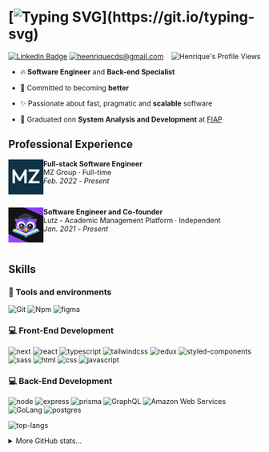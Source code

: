 # [![Typing SVG](https://readme-typing-svg.demolab.com?font=Fira+Code&weight=500&size=32&pause=1000&color=FFFFFF&background=FFFFFF00&vCenter=true&repeat=false&random=false&width=550&height=32&lines=Hi+there.+My+name+is+Henrique!)](https://git.io/typing-svg)

<img align="right" src="https://komarev.com/ghpvc/?username=heenriquecds" alt="Henrique's Profile Views" />

[![Linkedin Badge](https://img.shields.io/badge/Linkedin-%230077B5.svg?style=flat-square&logo=linkedin&logoColor=white&label=henrique-carvalho)](https://www.linkedin.com/in/henriquecds/)
[![heenriquecds@gmail.com](https://img.shields.io/badge/-heenrqiuecds@gmail.com-c14438?style=flat-square&logo=Gmail&logoColor=white&link=mailto:heenrqiuecds@gmail.com)](mailto:heenrqiuecds@gmail.com)

- 🔥 **Software Engineer** and **Back-end Specialist**

- 🚀 Committed to becoming **better**

- ✨ Passionate about fast, pragmatic and **scalable** software

- 🔭 Graduated onn **System Analysis and Development** at [FIAP](https://www.linkedin.com/school/fiap/)

## Professional Experience
  
<a href="#"><img src="./assets/mz.jpeg" align="left" width="70" height="70" alt="MZ Group Logo"/></a>
**Full-stack Software Engineer** \
MZ Group · Full-time \
<i>Feb. 2022</i> - <i>Present</i>

<br>

<a href="https://www.applutz.com"><img src="./assets/lutz.png" align="left" width="70" height="70" alt="Lutz-pic"/></a>
**Software Engineer and Co-founder** \
Lutz - Academic Management Platform · Independent \
<i>Jan. 2021</i> - <i>Present</i>

<br>

## Skills

### :wrench: Tools and environments

![Git](https://img.shields.io/badge/Git-F05032.svg?style=for-the-badge&logo=git&logoColor=white)
![Npm](https://img.shields.io/badge/NPM-CB3837.svg?style=for-the-badge&logo=npm&logoColor=white)
![figma](https://img.shields.io/badge/figma-%23F24E1E.svg?style=for-the-badge&logo=figma&logoColor=white)

### :computer: Front-End Development

![next](https://img.shields.io/badge/Next-000000?style=for-the-badge&logo=nextdotjs&logoColor=FFFFFF)
![react](https://img.shields.io/badge/React-20232A?style=for-the-badge&logo=react&logoColor=61DAFB)
![typescript](https://img.shields.io/badge/TypeScript-3178C6?style=for-the-badge&logo=typescript&logoColor=white)
![tailwindcss](https://img.shields.io/badge/tailwindcss-%2338B2AC.svg?style=for-the-badge&logo=tailwind-css&logoColor=white)
![redux](https://img.shields.io/badge/Redux-593D88?style=for-the-badge&logo=redux&logoColor=white)
![styled-components](https://img.shields.io/badge/styled_components-DB7093?style=for-the-badge&logo=styled-components&logoColor=white)
![sass](https://img.shields.io/badge/Sass-CF649A?style=for-the-badge&logo=sass&logoColor=white)
![html](https://img.shields.io/badge/HTML5-E34F26?style=for-the-badge&logo=html5&logoColor=white)
![css](https://img.shields.io/badge/CSS3-1572B6?style=for-the-badge&logo=css3&logoColor=white)
![javascript](https://img.shields.io/badge/JavaScript-F7DF1E?style=for-the-badge&logo=javascript&logoColor=black)

### :computer: Back-End Development

![node](https://img.shields.io/badge/Node.js-43853D?style=for-the-badge&logo=node.js&logoColor=white)
![express](https://img.shields.io/badge/Express.js-404D59?style=for-the-badge)
![prisma](https://img.shields.io/badge/Prisma-3982CE?style=for-the-badge&logo=Prisma&logoColor=white)
![GraphQL](https://img.shields.io/badge/graphql-E10098.svg?style=for-the-badge&logo=graphql&logoColor=white)
![Amazon Web Services](https://img.shields.io/badge/Amazon%20Web%20Services-232f3e.svg?style=for-the-badge&logo=amazon-aws&logoColor=white)
![GoLang](https://img.shields.io/badge/Go-00ADD8.svg?style=for-the-badge&logo=go&logoColor=white)
![postgres](https://img.shields.io/badge/Postgres-%2307405e.svg?style=for-the-badge&logo=postgresql&logoColor=white)

![top-langs](https://github-readme-stats.vercel.app/api/top-langs/?username=heenriquecds&theme=midnight-purple&layout=compact&langs_count=8&card_width=350&hide_border=true)

<details>
  <summary>More GitHub stats...</summary>

  | <img width="100%" src="https://github-readme-streak-stats.herokuapp.com/?user=heenriquecds&theme=midnight-purple&ring=e73737&currStreakNum=ffffff&hide_border=true"></img> |
  | ----------- |
  | <img width="100%" src="https://github-profile-summary-cards.vercel.app/api/cards/profile-details?username=heenriquecds&theme=midnight_purple"></img> |
  | ![Trophies](https://github-profile-trophy.vercel.app/?username=heenriquecds&row=1&column=6&theme=darkhub&margin-w=15&margin-h=15) |
</details>
